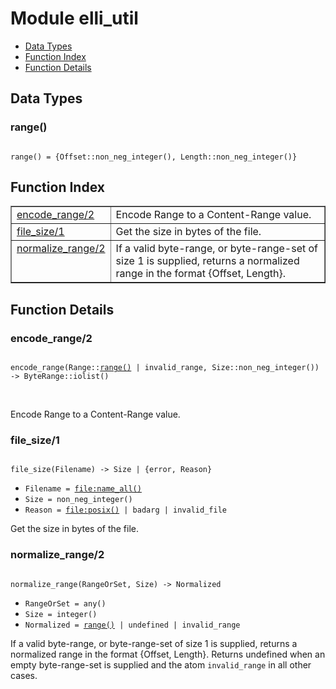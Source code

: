

# Module elli_util #
* [Data Types](#types)
* [Function Index](#index)
* [Function Details](#functions)

<a name="types"></a>

## Data Types ##




### <a name="type-range">range()</a> ###


<pre><code>
range() = {Offset::non_neg_integer(), Length::non_neg_integer()}
</code></pre>

<a name="index"></a>

## Function Index ##


<table width="100%" border="1" cellspacing="0" cellpadding="2" summary="function index"><tr><td valign="top"><a href="#encode_range-2">encode_range/2</a></td><td> Encode Range to a Content-Range value.</td></tr><tr><td valign="top"><a href="#file_size-1">file_size/1</a></td><td> Get the size in bytes of the file.</td></tr><tr><td valign="top"><a href="#normalize_range-2">normalize_range/2</a></td><td> If a valid byte-range, or byte-range-set of size 1
is supplied, returns a normalized range in the format
{Offset, Length}.</td></tr></table>


<a name="functions"></a>

## Function Details ##

<a name="encode_range-2"></a>

### encode_range/2 ###

<pre><code>
encode_range(Range::<a href="#type-range">range()</a> | invalid_range, Size::non_neg_integer()) -&gt; ByteRange::iolist()
</code></pre>
<br />

Encode Range to a Content-Range value.

<a name="file_size-1"></a>

### file_size/1 ###

<pre><code>
file_size(Filename) -&gt; Size | {error, Reason}
</code></pre>

<ul class="definitions"><li><code>Filename = <a href="file.md#type-name_all">file:name_all()</a></code></li><li><code>Size = non_neg_integer()</code></li><li><code>Reason = <a href="file.md#type-posix">file:posix()</a> | badarg | invalid_file</code></li></ul>

Get the size in bytes of the file.

<a name="normalize_range-2"></a>

### normalize_range/2 ###

<pre><code>
normalize_range(RangeOrSet, Size) -&gt; Normalized
</code></pre>

<ul class="definitions"><li><code>RangeOrSet = any()</code></li><li><code>Size = integer()</code></li><li><code>Normalized = <a href="#type-range">range()</a> | undefined | invalid_range</code></li></ul>

If a valid byte-range, or byte-range-set of size 1
is supplied, returns a normalized range in the format
{Offset, Length}. Returns undefined when an empty byte-range-set
is supplied and the atom `invalid_range` in all other cases.


